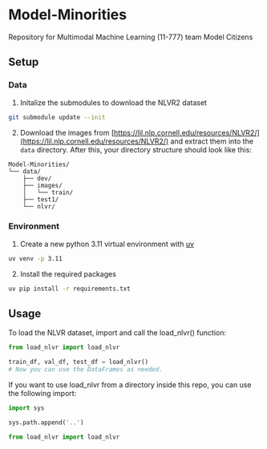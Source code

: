 # Model-Minorities
Repository for Multimodal Machine Learning (11-777) team Model Citizens

## Setup

### Data
1. Initalize the submodules to download the NLVR2 dataset
```bash
git submodule update --init
```

2. Download the images from [https://lil.nlp.cornell.edu/resources/NLVR2/](https://lil.nlp.cornell.edu/resources/NLVR2/) and extract them into the `data` directory. After this, your directory structure should look like this:
```
Model-Minorities/
└── data/
    ├── dev/
    ├── images/
    │   └── train/
    ├── test1/
    └── nlvr/
```

### Environment
1. Create a new python 3.11 virtual environment with [uv](https://github.com/astral-sh/uv)
```bash
uv venv -p 3.11
```

2. Install the required packages
```bash
uv pip install -r requirements.txt
```

## Usage

To load the NLVR dataset, import and call the load_nlvr() function:
```python
from load_nlvr import load_nlvr

train_df, val_df, test_df = load_nlvr()
# Now you can use the DataFrames as needed.
```

If you want to use load_nlvr from a directory inside this repo, you can use the following import:
```python
import sys

sys.path.append('..')

from load_nlvr import load_nlvr
```

